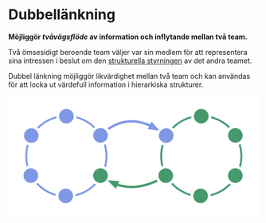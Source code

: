 # Dubbellänkning

<summary>
<strong>Möjliggör <em>tvåvägsflöde</em> av information och inflytande mellan två team.</strong>
</summary>

Två ömsesidigt beroende team väljer var sin medlem för att representera sina intressen i beslut om den [strukturella styrningen](glossary:governance) av det andra teamet.

Dubbel länkning möjliggör likvärdighet mellan två team och kan användas för att locka ut värdefull information i hierarkiska strukturer.

![Dubbel länkning mellan två cirklar](img/structural-patterns/double-link.png)